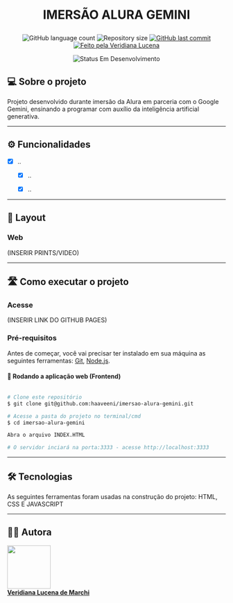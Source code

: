 # <p align="center">IMERSÃO ALURA GEMINI</p>

<p align="center">
  <img alt="GitHub language count" src="https://img.shields.io/github/languages/count/haaveeni/imersao-alura-gemini?color=%23b21104">

  <img alt="Repository size" src="https://img.shields.io/github/repo-size/haaveeni%2Fimersao-alura-gemini?color=%23b21104">
  
  <a href="https://github.com/haaveeni/imersao-alura-gemini/commits/main">
    <img alt="GitHub last commit" src="https://img.shields.io/github/last-commit/haaveeni/imersao-alura-gemini?color=%23b21104">
  </a>
  
   <a href="">
    <img alt="Feito pela Veridiana Lucena" src="https://img.shields.io/badge/feito%20por%20-Veridiana-b21104">
   </a>

<p align="center">
	<img alt="Status Em Desenvolvimento" src="https://img.shields.io/badge/STATUS-EM%20DESENVOLVIMENTO-green">
<!-- 	<img alt="Status Concluído" src="https://img.shields.io/badge/STATUS-CONCLU%C3%8DDO-brightgreen"> -->
</p>

## 💻 Sobre o projeto

Projeto desenvolvido durante imersão da Alura em parceria com o Google Gemini, ensinando a programar com auxílio da inteligência artificial generativa.

---

## ⚙️ Funcionalidades

- [x] ..
  - [x] ..
  - [x] ..


---

## 🎨 Layout



### Web

(INSERIR PRINTS/VIDEO)

---

## 🛣️ Como executar o projeto

### Acesse
(INSERIR LINK DO GITHUB PAGES)

### Pré-requisitos
Antes de começar, você vai precisar ter instalado em sua máquina as seguintes ferramentas:
[Git](https://git-scm.com), [Node.js](https://nodejs.org/en/). 

#### 🧭 Rodando a aplicação web (Frontend)

```bash

# Clone este repositório
$ git clone git@github.com:haaveeni/imersao-alura-gemini.git

# Acesse a pasta do projeto no terminal/cmd
$ cd imersao-alura-gemini

Abra o arquivo INDEX.HTML

# O servidor inciará na porta:3333 - acesse http://localhost:3333 

```

---

## 🛠 Tecnologias

As seguintes ferramentas foram usadas na construção do projeto:
HTML, CSS E JAVASCRIPT

---

## 👩🏻 Autora

<a href="https://www.linkedin.com/in/veridiana-lucena/">
 <img src="https://media.licdn.com/dms/image/D4D03AQE7TU2xzZdMtQ/profile-displayphoto-shrink_200_200/0/1715875083059?e=1727308800&v=beta&t=IMNulLJ8nfCxPci-BR6WRLSwNtphIVhohpEqlGyt9QI" width="100px;" alt=""/>
 <br />
 <b>Veridiana Lucena de Marchi</b></a>
 <br />

